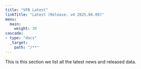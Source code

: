 ```yaml
---
title: "VFB Latest"
linkTitle: "Latest (Release: v4 2025.04.09)"
menu:
  main:
    weight: 30
cascade:
- type: "docs"
  _target:
    path: "/**"
---
```



This is this section we list all the latest news and released data.


